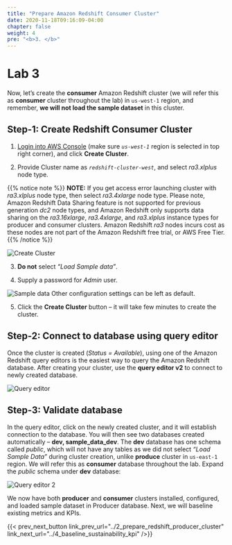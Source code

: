 ```yaml
---
title: "Prepare Amazon Redshift Consumer Cluster"
date: 2020-11-18T09:16:09-04:00
chapter: false
weight: 4
pre: "<b>3. </b>"
---
```


# Lab 3

Now, let’s create the **consumer** Amazon Redshift cluster (we will refer this as **consumer** cluster throughout the lab) in `us-west-1` region, and remember, **we will not load the sample dataset** in this cluster.

## Step-1: Create Redshift Consumer Cluster

1. [Login into AWS Console](https://us-west-1.console.aws.amazon.com/redshiftv2/home?region=us-west-1#landing) (make sure _`us-west-1`_ region is selected in top right corner), and click **Create Cluster**.

2. Provide Cluster name as _`redshift-cluster-west`_, and select _ra3.xlplus_ node type.

{{% notice note %}}
**NOTE:** If you get access error launching cluster with _ra3.xlplus_ node type, then select _ra3.4xlarge_ node type. Please note, Amazon Redshift Data Sharing feature is not supported for previous generation _dc2_ node types, and Amazon Redshift only supports data sharing on the _ra3.16xlarge_, _ra3.4xlarge_, and _ra3.xlplus_ instance types for producer and consumer clusters. Amazon Redshift _ra3_ nodes incurs cost as these nodes are not part of the Amazon Redshift free trial, or AWS Free Tier.
{{% /notice %}}

![Create Cluster](/Sustainability/300_optimize_data_pattern_using_redshift_data_sharing/lab-3/images/create_cluster.png?classes=lab_picture_small)

3. **Do not** select _“Load Sample data”_.

4. Supply a password for _Admin_ user.

![Sample data](/Sustainability/300_optimize_data_pattern_using_redshift_data_sharing/lab-3/images/sample_data.png?classes=lab_picture_small)
Other configuration settings can be left as default.

5. Click the **Create Cluster** button – it will take few minutes to create the cluster.

## Step-2: Connect to database using query editor

Once the cluster is created (_Status = Available_), using one of the Amazon Redshift query editors is the easiest way to query the Amazon Redshift database. After creating your cluster, use the **query editor v2** to connect to newly created database.

![Query editor](/Sustainability/300_optimize_data_pattern_using_redshift_data_sharing/lab-3/images/query_editor.png?classes=lab_picture_small)

## Step-3: Validate database
In the query editor, click on the newly created cluster, and it will establish connection to the database. You will then see two databases created automatically – **dev, sample_data_dev**. The **dev** database has one schema called _public_, which will not have any tables as we did not select _“Load Sample Data”_ during cluster creation, unlike **produce** cluster in `us-east-1` region. We will refer this as **consumer** database throughout the lab. Expand the _public_ schema under **dev** database:

![Query editor 2](/Sustainability/300_optimize_data_pattern_using_redshift_data_sharing/lab-3/images/query_editor-2.png)

We now have both **producer** and **consumer** clusters installed, configured, and loaded sample dataset in Producer database. Next, we will baseline existing metrics and KPIs.

{{< prev_next_button link_prev_url="../2_prepare_redshift_producer_cluster" link_next_url="../4_baseline_sustainability_kpi" />}}
